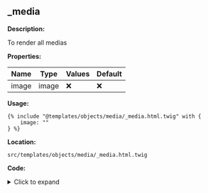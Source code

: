 ## _media

**Description:**

To render all medias

**Properties:**

| Name | Type | Values | Default |
|------|------|--------|---------|
| image | image | :x: | :x: |


**Usage:**

```twig
{% include "@templates/objects/media/_media.html.twig" with {
    image: ""
} %}
```

**Location:**

 `src/templates/objects/media/_media.html.twig`

**Code:**

<details>
    <summary>Click to expand</summary>

```twig
{% extends "@templates/objects/base/_base.html.twig" %} {% set path = _self %}

{% set objectClass = 'o-media' %}

{% block content %}
    <div {{ attributes.addClass(objectClass) }}>
        {{ title_suffix.contextual_links }}
        {{ image|with(["0", "#item_attributes"], { "class": objectClass ~ "__image" }) }}
    </div>
{% endblock %}
```

</details>


